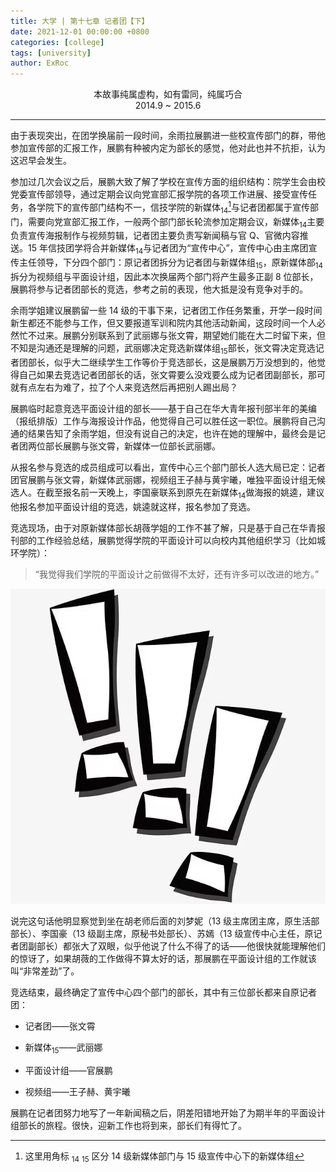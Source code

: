 ```yaml
---
title: 大学 | 第十七章 记者团【下】
date: 2021-12-01 00:00:00 +0800
categories: [college]
tags: [university]
author: ExRoc
---
```


<center>本故事纯属虚构，如有雷同，纯属巧合</center>
<center>2014.9 ~ 2015.6</center>

----

由于表现突出，在团学换届前一段时间，余雨拉展鹏进一些校宣传部门的群，带他参加宣传部的汇报工作，展鹏有种被内定为部长的感觉，他对此也并不抗拒，认为这迟早会发生。

参加过几次会议之后，展鹏大致了解了学校在宣传方面的组织结构：院学生会由校党委宣传部领导，通过定期会议向党宣部汇报学院的各项工作进展、接受宣传任务，各学院下的宣传部门结构不一，信技学院的新媒体$_{14}$[^1]与记者团都属于宣传部门，需要向党宣部汇报工作，一般两个部门部长轮流参加定期会议，新媒体$_{14}$主要负责宣传海报制作与视频剪辑，记者团主要负责写新闻稿与官 Q、官微内容推送。15 年信技团学将合并新媒体$_{14}$与记者团为“宣传中心”，宣传中心由主席团宣传主任领导，下分四个部门：原记者团拆分为记者团与新媒体组$_{15}$，原新媒体部$_{14}$拆分为视频组与平面设计组，因此本次换届两个部门将产生最多正副 8 位部长，展鹏将参与记者团部长的竞选，参考之前的表现，他大抵是没有竞争对手的。

余雨学姐建议展鹏留一些 14 级的干事下来，记者团工作任务繁重，开学一段时间新生都还不能参与工作，但又要报道军训和院内其他活动新闻，这段时间一个人必然忙不过来。展鹏分别联系到了武丽娜与张文霄，期望她们能在大二时留下来，但不知是沟通还是理解的问题，武丽娜决定竞选新媒体组$_{15}$部长，张文霄决定竞选记者团部长，似乎大二继续学生工作等价于竞选部长，这是展鹏万万没想到的，他觉得自己如果去竞选记者团部长的话，张文霄要么没戏要么成为记者团副部长，那可就有点左右为难了，拉了个人来竞选然后再把别人踢出局？

展鹏临时起意竞选平面设计组的部长——基于自己在华大青年报刊部半年的美编（报纸排版）工作与海报设计作品，他觉得自己可以胜任这一职位。展鹏将自己沟通的结果告知了余雨学姐，但没有说自己的决定，也许在她的理解中，最终会是记者团两位部长展鹏与张文霄，新媒体一位部长武丽娜。

从报名参与竞选的成员组成可以看出，宣传中心三个部门部长人选大局已定：记者团官展鹏与张文霄，新媒体武丽娜，视频组王子赫与黄宇曦，唯独平面设计组无候选人。在截至报名前一天晚上，李国豪联系到原先在新媒体$_{14}$做海报的姚逵，建议他报名参加平面设计组的竞选，姚逵就这样，报名参加了竞选。

竞选现场，由于对原新媒体部长胡薇学姐的工作不甚了解，只是基于自己在华青报刊部的工作经验总结，展鹏觉得学院的平面设计可以向校内其他组织学习（比如城环学院）：

> “我觉得我们学院的平面设计之前做得不太好，还有许多可以改进的地方。”

![](/assets/img/posts/college/gantanhao.jpg)

说完这句话他明显察觉到坐在胡老师后面的刘梦妮（13 级主席团主席，原生活部部长）、李国豪（13 级副主席，原秘书处部长）、苏嫣（13 级宣传中心主任，原记者团副部长）都张大了双眼，似乎他说了什么不得了的话——他很快就能理解他们的惊讶了，如果胡薇的工作做得不算太好的话，那展鹏在平面设计组的工作就该叫“非常差劲”了。

竞选结束，最终确定了宣传中心四个部门的部长，其中有三位部长都来自原记者团：

- 记者团——张文霄

- 新媒体$_{15}$——武丽娜

- 平面设计组——官展鹏

- 视频组——王子赫、黄宇曦

展鹏在记者团努力地写了一年新闻稿之后，阴差阳错地开始了为期半年的平面设计组部长的旅程。很快，迎新工作也将到来，部长们有得忙了。

[^1]: 这里用角标 $_{14}$ $_{15}$ 区分 14 级新媒体部门与 15 级宣传中心下的新媒体组
